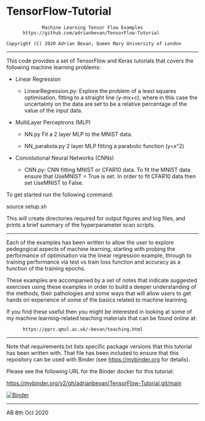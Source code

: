 # TensorFlow-Tutorial

                 Machine Learning Tensor Flow Examples
          https://github.com/adrianbevan/TensorFlow-Tutorial

    Copyright (C) 2020 Adrian Bevan, Queen Mary University of London

--------------------------------------------------------------------------
This code provides a set of TensorFlow and Keras tutorials that covers
the following machine learning problems:

* Linear Regression
  - LinearRegression.py:
    Explore the problem of a least squares optimisation, fitting
    to a straight line (y-mx+c), where in this case the uncertainty
    on the data are set to be a relative percentage of the value
    of the input data.
    
* MultiLayer Perceptrons (MLP)
  - NN.py
    Fit a 2 layer MLP to the MNIST data.
    
  - NN_parabola.py
    2 layer MLP fitting a parabolic function (y=x^2)
    
    
* Convolutional Neural Networks (CNNs)
  - CNN.py:
    CNN fitting MNIST or CFAR10 data.  To fit the MNIST data ensure that
        UseMNIST = True
    is set.  In order to fit CFAR10 data then set UseMNIST to False.

To get started run the following command:

   source setup.sh
   
This will create directories required for output figures and log files,
and prints a brief summary of the hyperparameter scan scripts.

--------------------------------------------------------------------------
Each of the examples has been written to allow the user to explore
pedegogical aspects of machine learning, starting with probing the
performance of optimisation via the linear regression example, through
to training performance via test vs train loss function and accuracy as
a function of the training epochs.

These examples are accompanied by a set of notes that indicate suggested
exercises using these examples in order to build a deeper understanding
of the methods, their pathologies and some ways that will allow users
to get hands on experience of some of the basics related to machine
learining.

If you find these useful then you might be interested in looking at some
of my machine learning-related teaching materials that can be found
online at:

          https://pprc.qmul.ac.uk/~bevan/teaching.html

--------------------------------------------------------------------------

Note that requirements.txt lists specific package versions that this tutorial 
has been written with.  That file has been included to ensure that this
repository can be used with Binder (see https://mybinder.org for details).

Please see the following URL for the Binder docker for this tutorial:

  https://mybinder.org/v2/gh/adrianbevan/TensorFlow-Tutorial.git/main

  [![Binder](https://mybinder.org/badge_logo.svg)](https://mybinder.org/v2/gh/adrianbevan/TensorFlow-Tutorial.git/main)

--------------------------------------------------------------------------
AB 8th Oct 2020
